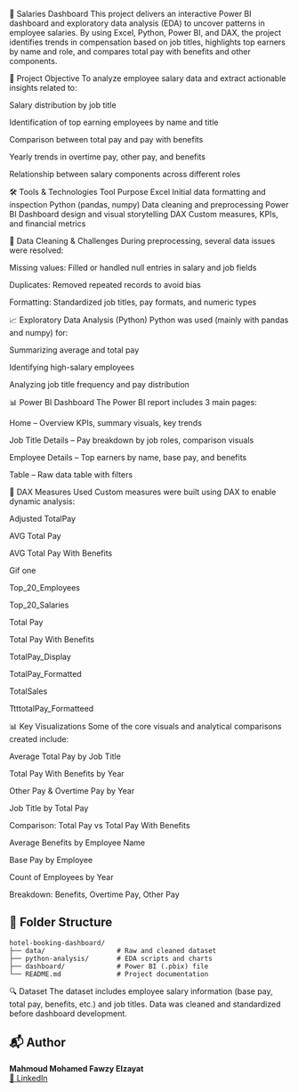 💼 Salaries Dashboard
This project delivers an interactive Power BI dashboard and exploratory data analysis (EDA) to uncover patterns in employee salaries. By using Excel, Python, Power BI, and DAX, the project identifies trends in compensation based on job titles, highlights top earners by name and role, and compares total pay with benefits and other components.

🎯 Project Objective
To analyze employee salary data and extract actionable insights related to:

Salary distribution by job title

Identification of top earning employees by name and title

Comparison between total pay and pay with benefits

Yearly trends in overtime pay, other pay, and benefits

Relationship between salary components across different roles

🛠️ Tools & Technologies
Tool	Purpose
Excel	Initial data formatting and inspection
Python (pandas, numpy)	Data cleaning and preprocessing
Power BI	Dashboard design and visual storytelling
DAX	Custom measures, KPIs, and financial metrics

🧪 Data Cleaning & Challenges
During preprocessing, several data issues were resolved:

Missing values: Filled or handled null entries in salary and job fields

Duplicates: Removed repeated records to avoid bias

Formatting: Standardized job titles, pay formats, and numeric types

📈 Exploratory Data Analysis (Python)
Python was used (mainly with pandas and numpy) for:

Summarizing average and total pay

Identifying high-salary employees

Analyzing job title frequency and pay distribution

📊 Power BI Dashboard
The Power BI report includes 3 main pages:

Home – Overview KPIs, summary visuals, key trends

Job Title Details – Pay breakdown by job roles, comparison visuals

Employee Details – Top earners by name, base pay, and benefits

Table – Raw data table with filters

📌 DAX Measures Used
Custom measures were built using DAX to enable dynamic analysis:

Adjusted TotalPay

AVG Total Pay

AVG Total Pay With Benefits

Gif one

Top_20_Employees

Top_20_Salaries

Total Pay

Total Pay With Benefits

TotalPay_Display

TotalPay_Formatted

TotalSales

TtttotalPay_Formatteed

📊 Key Visualizations
Some of the core visuals and analytical comparisons created include:

Average Total Pay by Job Title

Total Pay With Benefits by Year

Other Pay & Overtime Pay by Year

Job Title by Total Pay

Comparison: Total Pay vs Total Pay With Benefits

Average Benefits by Employee Name

Base Pay by Employee

Count of Employees by Year

Breakdown: Benefits, Overtime Pay, Other Pay

## 📂 Folder Structure

```
hotel-booking-dashboard/
├── data/                  # Raw and cleaned dataset
├── python-analysis/       # EDA scripts and charts
├── dashboard/             # Power BI (.pbix) file
└── README.md              # Project documentation
```
🔍 Dataset
The dataset includes employee salary information (base pay, total pay, benefits, etc.) and job titles. Data was cleaned and standardized before dashboard development.

## 📬 Author

**Mahmoud Mohamed Fawzy Elzayat**  
[🔗 LinkedIn](https://www.linkedin.com/in/mahmoud-elzayat-data-analysis)
